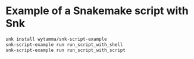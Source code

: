 # Example of a Snakemake script with Snk

```bash
snk install wytamma/snk-script-example
snk-script-example run run_script_with_shell
snk-script-example run run_script_with_script
``` 